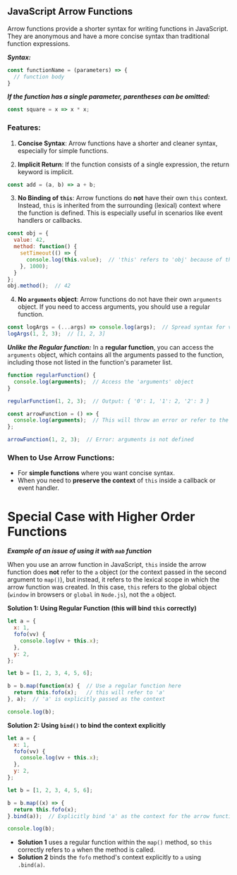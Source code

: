 ## JavaScript Arrow Functions

Arrow functions provide a shorter syntax for writing functions in JavaScript. They are anonymous and have a more concise syntax than traditional function expressions.

 ***Syntax:***
```js
const functionName = (parameters) => {
  // function body
}
```

***If the function has a single parameter, parentheses can be omitted:***
```js
const square = x => x * x;
```

### Features:

1. **Concise Syntax**: Arrow functions have a shorter and cleaner syntax, especially for simple functions.
    

2. **Implicit Return**: If the function consists of a single expression, the return keyword is implicit.
```js
const add = (a, b) => a + b;
```

3. **No Binding of `this`**: Arrow functions do **not** have their own `this` context. Instead, `this` is inherited from the surrounding (lexical) context where the function is defined. This is especially useful in scenarios like event handlers or callbacks.
```js
const obj = {
  value: 42,
  method: function() {
    setTimeout(() => {
      console.log(this.value);  // 'this' refers to 'obj' because of the arrow function
    }, 1000);
  }
};
obj.method();  // 42
```

4. **No `arguments` object**: Arrow functions do not have their own `arguments` object. If you need to access arguments, you should use a regular function.
```js
const logArgs = (...args) => console.log(args);  // Spread syntax for variable arguments
logArgs(1, 2, 3);  // [1, 2, 3]
```
***Unlike the Regular function:*** In a **regular function**, you can access the `arguments` object, which contains all the arguments passed to the function, including those not listed in the function's parameter list.
```js
function regularFunction() {
  console.log(arguments);  // Access the 'arguments' object
}

regularFunction(1, 2, 3);  // Output: { '0': 1, '1': 2, '2': 3 }
```

```js
const arrowFunction = () => {
  console.log(arguments);  // This will throw an error or refer to the outer context's 'arguments'
};

arrowFunction(1, 2, 3);  // Error: arguments is not defined

```

### When to Use Arrow Functions:

- For **simple functions** where you want concise syntax.
- When you need to **preserve the context** of `this` inside a callback or event handler.


# Special Case with Higher Order Functions

***Example of an issue of using it with `mab` function***

When you use an arrow function in JavaScript, `this` inside the arrow function does **not** refer to the `a` object (or the context passed in the second argument to `map()`), but instead, it refers to the lexical scope in which the arrow function was created. In this case, `this` refers to the global object (`window` in browsers or `global` in `Node.js`), not the `a` object.


**Solution 1: Using Regular Function (this will bind `this` correctly)**

```js
let a = {
  x: 1,
  fofo(vv) {
    console.log(vv + this.x);
  },
  y: 2,
};

let b = [1, 2, 3, 4, 5, 6];

b = b.map(function(x) {  // Use a regular function here
  return this.fofo(x);   // this will refer to 'a'
}, a);  // 'a' is explicitly passed as the context

console.log(b);
```

**Solution 2: Using `bind()` to bind the context explicitly**

```js
let a = {
  x: 1,
  fofo(vv) {
    console.log(vv + this.x);
  },
  y: 2,
};

let b = [1, 2, 3, 4, 5, 6];

b = b.map((x) => {
  return this.fofo(x);
}.bind(a));  // Explicitly bind 'a' as the context for the arrow function

console.log(b);

```


- **Solution 1** uses a regular function within the `map()` method, so `this` correctly refers to `a` when the method is called.
- **Solution 2** binds the `fofo` method's context explicitly to `a` using `.bind(a)`.